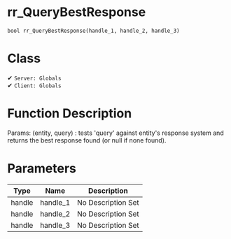 # rr_QueryBestResponse
```
bool rr_QueryBestResponse(handle_1, handle_2, handle_3)
```
# Class
✔ `Server: Globals`  
✔ `Client: Globals`  

# Function Description
Params: (entity, query) : tests 'query' against entity's response system and returns the best response found (or null if none found).
# Parameters
Type|Name|Description
--|--|--
handle|handle_1|No Description Set
handle|handle_2|No Description Set
handle|handle_3|No Description Set
